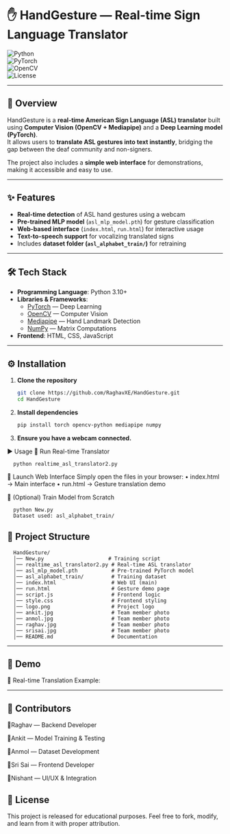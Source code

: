 # ✋ HandGesture — Real-time Sign Language Translator  

![Python](https://img.shields.io/badge/Python-3.10%2B-blue?logo=python)  
![PyTorch](https://img.shields.io/badge/PyTorch-ML-orange?logo=pytorch)  
![OpenCV](https://img.shields.io/badge/OpenCV-Computer%20Vision-green?logo=opencv)  
![License](https://img.shields.io/badge/License-Educational-lightgrey)  

---



## 📖 Overview  
HandGesture is a **real-time American Sign Language (ASL) translator** built using **Computer Vision (OpenCV + Mediapipe)** and a **Deep Learning model (PyTorch)**.  
It allows users to **translate ASL gestures into text instantly**, bridging the gap between the deaf community and non-signers.  

The project also includes a **simple web interface** for demonstrations, making it accessible and easy to use.  

---



## ✨ Features  
- **Real-time detection** of ASL hand gestures using a webcam  
- **Pre-trained MLP model** (`asl_mlp_model.pth`) for gesture classification  
- **Web-based interface** (`index.html`, `run.html`) for interactive usage  
- **Text-to-speech support** for vocalizing translated signs  
- Includes **dataset folder (`asl_alphabet_train/`)** for retraining  

---



## 🛠 Tech Stack  
- **Programming Language**: Python 3.10+  
- **Libraries & Frameworks**:  
  - [PyTorch](https://pytorch.org/) — Deep Learning  
  - [OpenCV](https://opencv.org/) — Computer Vision  
  - [Mediapipe](https://developers.google.com/mediapipe) — Hand Landmark Detection  
  - [NumPy](https://numpy.org/) — Matrix Computations  
- **Frontend**: HTML, CSS, JavaScript  

---



## ⚙️ Installation  

1. **Clone the repository**  
   ```bash
   git clone https://github.com/RaghavXE/HandGesture.git
   cd HandGesture

2. **Install dependencies**
   ```bash
   pip install torch opencv-python mediapipe numpy


3. **Ensure you have a webcam connected.**

  ▶️ Usage
  🔹 Run Real-time Translator
      
      python realtime_asl_translator2.py
      
  🔹 Launch Web Interface
      Simply open the files in your browser:
        • index.html → Main interface
        • run.html → Gesture translation demo
  
  🔹 (Optional) Train Model from Scratch
      
      python New.py
      Dataset used: asl_alphabet_train/
  

## 📂 Project Structure

      HandGesture/
      │── New.py                     # Training script
      │── realtime_asl_translator2.py # Real-time ASL translator
      │── asl_mlp_model.pth           # Pre-trained PyTorch model
      │── asl_alphabet_train/         # Training dataset
      │── index.html                  # Web UI (main)
      │── run.html                    # Gesture demo page
      │── script.js                   # Frontend logic
      │── style.css                   # Frontend styling
      │── logo.png                    # Project logo
      │── ankit.jpg                   # Team member photo
      │── anmol.jpg                   # Team member photo
      │── raghav.jpg                  # Team member photo
      │── srisai.jpg                  # Team member photo
      │── README.md                   # Documentation

---
## 📸 Demo

  🎥 Real-time Translation Example:
    
  
---

## 👥 Contributors
    
  🔹Raghav — Backend Developer 
  
  🔹Ankit — Model Training & Testing
  
  🔹Anmol — Dataset Development
  
  🔹Sri Sai — Frontend Developer
  
  🔹Nishant — UI/UX & Integration
  

## 📜 License

  
  This project is released for educational purposes.
  Feel free to fork, modify, and learn from it with proper attribution.
